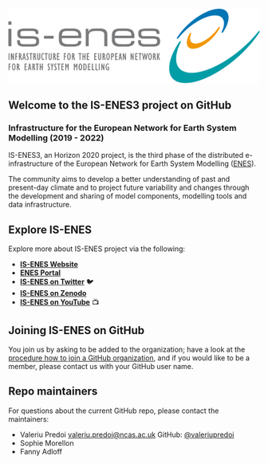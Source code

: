 ![iseneslogo](https://github.com/IS-ENES3/IS-ENES/blob/main/images/isenes3Logo.png)

## Welcome to the IS-ENES3 project on GitHub
### Infrastructure for the European Network for Earth System Modelling (2019 - 2022)

IS-ENES3, an Horizon 2020 project, is the third phase of the distributed e-infrastructure of the European Network for Earth System Modelling ([ENES](https://portal.enes.org/)).

The community aims to develop a better understanding of past and present-day climate and to project future variability and changes through the development and sharing of model components, modelling tools and data infrastructure.

## Explore IS-ENES

Explore more about IS-ENES project via the following:

- [**IS-ENES Website**](https://is.enes.org)
- [**ENES Portal**](https://portal.enes.org)
- [**IS-ENES on Twitter**](https://twitter.com/ISENES_RI) 🐦
- [**IS-ENES on Zenodo**](https://zenodo.org/communities/is-enes3/?page=1&size=20)
- [**IS-ENES on YouTube**](https://www.youtube.com/channel/UC24YCohRVh1WXqzBm9tkL2g?view_as=subscriber) 📺

## Joining IS-ENES on GitHub

You join us by asking to be added to the organization; have a look at the [procedure how to join a GitHub organization](https://docs.github.com/en/account-and-profile/setting-up-and-managing-your-github-user-account/managing-your-membership-in-organizations/about-organization-membership), and if you would like to be a member, please contact us with your GitHub user name.

## Repo maintainers

For questions about the current GitHub repo, please contact the maintainers:

- Valeriu Predoi <valeriu.predoi@ncas.ac.uk> GitHub: [@valeriupredoi](https://github.com/valeriupredoi)
- Sophie Morellon
- Fanny Adloff
